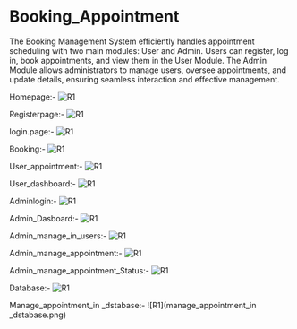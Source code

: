# Booking_Appointment
The Booking Management System efficiently handles appointment scheduling with two main modules: User and Admin. Users can register, log in, book appointments, and view them in the User Module. The Admin Module allows administrators to manage users, oversee appointments, and update details, ensuring seamless interaction and effective management.

Homepage:-
![R1](homepage.png)

Registerpage:-
![R1](register.png)


login.page:-
![R1](userlogin.png)

Booking:-
![R1](book_appoimtment.png)

User_appointment:-
![R1](user_appointment.png)

User_dashboard:-
![R1](user_dashboard.png)

Adminlogin:-
![R1](adminlogin.png)

Admin_Dasboard:-
![R1](admin_dashboard.png)

Admin_manage_in_users:-
![R1](admin_manage.png)

Admin_manage_appointment:-
![R1](admin_manageappoint.png)

Admin_manage_appointment_Status:-
![R1](admin_apdateatatus.png)

Database:-
![R1](database_desgin.png)

Manage_appointment_in _dstabase:-
![R1](manage_appointment_in _dstabase.png)












